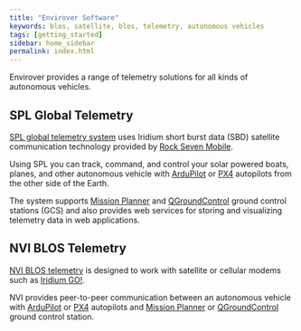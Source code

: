 ```yaml
---
title: "Envirover Software"
keywords: blos, satellite, blos, telemetry, autonomous vehicles
tags: [getting_started]
sidebar: home_sidebar
permalink: index.html
---
```


Envirover provides a range of telemetry solutions for all kinds of autonomous vehicles.


## SPL Global Telemetry 

[SPL global telemetry system](spl.html) uses Iridium short burst data (SBD) satellite communication technology provided by [Rock Seven Mobile](http://www.rock7mobile.com/). 

Using SPL you can track, command, and control your solar powered boats, planes, and other autonomous vehicle with [ArduPilot](http://ardupilot.org/) or [PX4](http://px4.io/) autopilots from the other side of the Earth. 

The system supports  [Mission Planner](http://ardupilot.org/planner/) and [QGroundControl](http://qgroundcontrol.com/) ground control stations (GCS) and also provides web services for storing and visualizing telemetry data in web applications.


## NVI BLOS Telemetry 

[NVI BLOS telemetry](nvi.html) is designed to work with satellite or cellular modems such as [Iridium GO!](https://www.iridium.com/products/details/iridiumgo).

NVI provides peer-to-peer communication between an autonomous vehicle with [ArduPilot](http://ardupilot.org/) or [PX4](http://px4.io/) autopilots and [Mission Planner](http://ardupilot.org/planner/) or [QGroundControl](http://qgroundcontrol.com/) ground control station.



